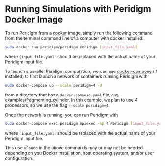 # Running Simulations with Peridigm Docker Image

To run Peridigm from a [docker](https://docs.docker.com/) image, simply run the following command from the terminal command line of a computer with docker installed:

```bash
sudo docker run peridigm/peridigm Peridigm [input_file.yaml]
```

where `[input_file.yaml]` should be replaced with the actual name of your
Peridigm input file.

To launch a parallel Peridigm computation, we can use [docker-compose](https://docs.docker.com/compose/) (if installed) to first launch a network of containers running Peridigm with

```bash
sudo docker-compose up --scale peridigm=4 -d
```

from a directory that has a `docker-compose.yaml` file, e.g.
[examples/fragmenting_cylinder](examples/fragmenting_cylinder).  In this
example, we plan to use 4 processors, so we use the flag `--scale peridigm=4`.

Once the network is running, you can run Peridigm with


```bash
sudo docker-compose exec peridigm mpiexec -np 4 Peridigm [input_file.yaml]
```

where `[input_file.yaml]` should be replaced with the actual name of your
Peridigm input file.

This use of `sudo` in the above commands may or may not be needed depending on
you Docker installation, host operating system, and/or user configuration.
